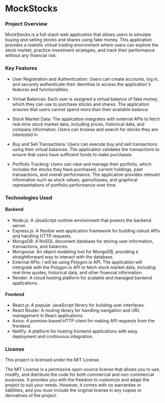 # MockStocks

### Project Overview

MockStocks is a full-stack web application that allows users to simulate buying and selling stocks and shares using fake money. This application provides a realistic virtual trading environment where users can explore the stock market, practice investment strategies, and track their performance without any financial risk.

### Key Features

- User Registration and Authentication: Users can create accounts, log in, and securely authenticate their identities to access the application's features and functionalities.

- Virtual Balances: Each user is assigned a virtual balance of fake money, which they can use to purchase stocks and shares. The application ensures that users cannot spend more than their available balance.

- Stock Market Data: The application integrates with external APIs to fetch real-time stock market data, including prices, historical data, and company information. Users can browse and search for stocks they are interested in.

- Buy and Sell Transactions: Users can execute buy and sell transactions using their virtual balances. The application validates the transactions to ensure that users have sufficient funds to make purchases.

- Portfolio Tracking: Users can view and manage their portfolio, which includes the stocks they have purchased, current holdings, past transactions, and overall performance. The application provides relevant information such as stock values, gains/losses, and graphical representations of portfolio performance over time.

### Technologies Used

#### Backend

- Node.js: A JavaScript runtime environment that powers the backend server.
- Express.js: A flexible web application framework for building robust APIs and handling HTTP requests.
- MongoDB: A NoSQL document database for storing user information, transactions, and balances.
- Mongoose: An object modeling tool for MongoDB, providing a straightforward way to interact with the database.
- External APIs: I will be using Polygon.io API. The application will intergrate with the Polygon.io API to fetch stock market data, including real-time quotes, historical data, and other financial information.
- Render: A cloud hosting platform for scalable and managed backend applications.

#### Frontend

- React.js: A popular JavaScript library for building user interfaces.
- React Router: A routing library for handling navigation and URL management in React applications.
- Axios: A promise-based HTTP client for making API requests from the frontend.
- Netlify: A platform for hosting frontend applications with easy deployment and continuous integration.

### License

This project is licensed under the MIT License.

The MIT License is a permissive open-source license that allows you to use, modify, and distribute the code for both commercial and non-commercial purposes. It provides you with the freedom to customize and adapt the project to suit your needs. However, it comes with no warranties or liabilities, and you must include the original license in any copies or derivatives of the project.
